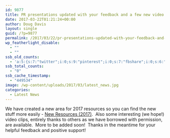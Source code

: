 ```yaml
---
id: 9877
title: PR presentations updated with your feedback and a few new video clips too
date: 2017-03-22T01:21:24+00:00
author: Doug Davis
layout: single
guid: /?p=9877
permalink: /2017/03/22/pr-presentations-updated-with-your-feedback-and-a-few-new-video-clips-too/
wp_featherlight_disable:
  - ""
  - ""
ssb_old_counts:
  - 'a:5:{s:7:"twitter";i:0;s:9:"pinterest";i:0;s:7:"fbshare";i:0;s:6:"reddit";i:0;s:6:"tumblr";N;}'
ssb_total_counts:
  - "0"
ssb_cache_timestamp:
  - "449534"
image: /wp-content/uploads/2017/03/latest_news.jpg
categories:
  - Latest News
---
```

We have created a new area for 2017 resources so you can find the new stuff more easily - [New Resources (2017)](/services/pr/publicity/new-resources-2017/).  Also some interesting (we hope!) video clips, entirely thanks to others as we have borrowed with permission, are available.  More to be added soon!  Thanks in the meantime for your helpful feedback and positive support!
